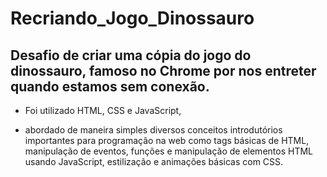 # Recriando_Jogo_Dinossauro

## Desafio de criar uma cópia do jogo do dinossauro, famoso no Chrome por nos entreter quando estamos sem conexão.

- Foi utilizado HTML, CSS e JavaScript,

- abordado de maneira simples diversos conceitos introdutórios importantes para programação na web como tags básicas de HTML, manipulação de eventos, funções e manipulação de elementos HTML usando JavaScript, estilização e animações básicas com CSS.